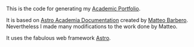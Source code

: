 This is the code for generating my [Academic Portfolio](https://rogorido.github.io).

It is based on [Astro Academia
Documentation](https://github.com/maiobarbero/astro_academia) created by
[Matteo Barbero](https://github.com/maiobarbero). Nevertheless I made
many modifications to the work done by Matteo. 

It uses the fabulous web framework [Astro](https://astro.build/).

